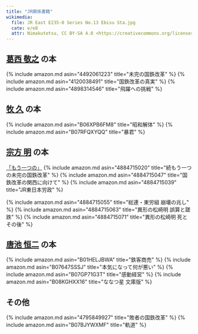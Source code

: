 ```yaml
---
title: "JR関係書籍"
wikimedia:
  file: JR East E235-0 Series No.13 Ebisu Sta.jpg
  cate: e/e8
  attr: Nimakutetsu, CC BY-SA 4.0 <https://creativecommons.org/licenses/by-sa/4.0>, via Wikimedia Commons
---
```


## [葛西 敬之](https://www.amazon.co.jp/葛西-敬之/e/B004LRDXAM) の本

{% include amazon.md asin="4492061223" title="未完の国鉄改革" %}
{% include amazon.md asin="4120038491" title="国鉄改革の真実" %}
{% include amazon.md asin="4898314546" title="飛躍への挑戦" %}

## [牧 久](https://www.amazon.co.jp/牧-久/e/B08JV91YK8) の本

{% include amazon.md asin="B06XPB6FM8" title="昭和解体" %}
{% include amazon.md asin="B07RFQXYQQ" title="暴君" %}

## [宗方 明](https://www.amazon.co.jp/宗形-明/e/B004LTFS08) の本

<!-- include amazon.md asin="4884715012" title="もう一つの未完の国鉄改革" -->
[「もう一つの」](https://amazon.jp/dp/4884715012)
{% include amazon.md asin="4884715020" title="続もう一つの未完の国鉄改革" %}
{% include amazon.md asin="4884715047" title="国鉄改革の関西に向けて" %}
{% include amazon.md asin="4884715039" title="JR東日本労政" %}

{% include amazon.md asin="4884715055" title="総連・東労組 崩壊の兆し" %}
{% include amazon.md asin="4884715063" title="異形の松崎明 誤算と蹉跌" %}
{% include amazon.md asin="4884715071" title="異形の松崎明 死とその後" %}

## [唐池 恒二](https://www.amazon.co.jp/唐池-恒二/e/B00IJA2FHE) の本

{% include amazon.md asin="B01HELJBWA" title="鉄客商売" %}
{% include amazon.md asin="B07647SSSJ" title="本気になって何が悪い" %}
{% include amazon.md asin="B07GP71G3T" title="感動経営" %}
{% include amazon.md asin="B08KGHXX16" title="ななつ星 文庫版" %}


## その他

{% include amazon.md asin="4795849927" title="敗者の国鉄改革" %}
{% include amazon.md asin="B07BJYWXMF" title="軌道" %}
